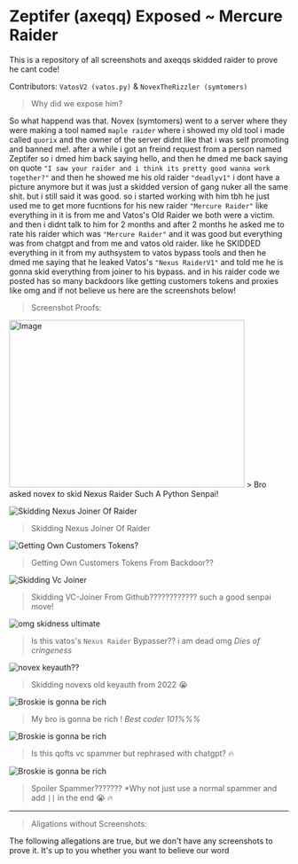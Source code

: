 # Zeptifer (axeqq) Exposed ~ Mercure Raider
This is a repository of all screenshots and axeqqs skidded raider to prove he cant code!

Contributors: `VatosV2 (vatos.py)` & `NovexTheRizzler (symtomers)`

> Why did we expose him?

So what happend was that. Novex (symtomers) went to a server where they were making a tool named `maple raider` where i showed my old tool i made called `quorix` and the owner of the server didnt like that i was self promoting
and banned me!. after a while i got an freind request from a person named Zeptifer so i dmed him back saying hello, and then he dmed me back saying on quote `"I saw your raider and i think its pretty good wanna work together?"` and then he showed me his old raider `"deadlyv1"` i dont have a picture anymore but it was just a skidded version of gang nuker all the same shit. but i still said it was good. so i started working with him tbh he just used me to get more fucntions for his new raider `"Mercure Raider"` like everything in it is from me and Vatos's Old Raider we both were a victim. and then i didnt talk to him for 2 months and after 2 months he asked me to rate his raider which was `"Mercure Raider"` and it was good but everything was from chatgpt and from me and vatos old raider. like he SKIDDED everything in it from my authsystem to vatos bypass tools and then he dmed me saying that he leaked Vatos's `"Nexus RaiderV1"` and told me he is gonna skid everything from joiner to his bypass. and in his raider code we posted has so many backdoors like getting customers tokens and proxies like omg and if not believe us here are the screenshots below!

> Screenshot Proofs:

<img src="https://media.discordapp.net/attachments/1268968730688487454/1274682444649594923/image.png?ex=66c32409&is=66c1d289&hm=9b81fc40ae96a9a0bb8c1824ddf0ee9ce7db609e23ae33e9af9e576ea7b043f9&=&format=webp&quality=lossless" alt="Image" width="424" height="302"> 
> Bro asked novex to skid Nexus Raider Such A Python Senpai!

![Skidding Nexus Joiner Of Raider](https://media.discordapp.net/attachments/1268968730688487454/1274682530716450898/image.png?ex=66c3241d&is=66c1d29d&hm=ea75b76253b6e3b5adc96317c3883de4adfb503c723df42b7884763eeea0bedf&=&format=webp&quality=lossless&width=824&height=353) 
> Skidding Nexus Joiner Of Raider

![Getting Own Customers Tokens?](https://media.discordapp.net/attachments/1268968730688487454/1274683575643668632/image.png?ex=66c32516&is=66c1d396&hm=089cb349e316968e3f3c967711865b94be20a8ca4ae26dcd8f84118d77cf658a&=&format=webp&quality=lossless&width=1441&height=282) 
> Getting Own Customers Tokens From Backdoor??

![Skidding Vc Joiner](https://media.discordapp.net/attachments/1268968730688487454/1274684010496528385/image.png?ex=66c3257e&is=66c1d3fe&hm=750beb7b3e656302c4acded7869a1f3ffcc64fc8322835d8271837523e6b0dca&=&format=webp&quality=lossless&width=1348&height=604) 
> Skidding VC-Joiner From Github???????????? such a good senpai move!

![omg skidness ultimate](https://media.discordapp.net/attachments/1268968730688487454/1274685035953262623/image.png?ex=66c32673&is=66c1d4f3&hm=766ed396b014c87ef1b05ce9c0116edda80ea95894b3c29efae6f73d53ddf921&=&format=webp&quality=lossless&width=1441&height=601) 
> Is this vatos's `Nexus Raider` Bypasser?? i am dead omg *Dies of cringeness*

![novex keyauth??](https://media.discordapp.net/attachments/1268968730688487454/1274685515685429389/image.png?ex=66c326e5&is=66c1d565&hm=6d8cd87a575e76a721f8ea0d789574adbf5f2232dfdc0beeadf3872840c7f9f7&=&format=webp&quality=lossless&width=898&height=604) 
> Skidding novexs old keyauth from 2022 😭

![Broskie is gonna be rich](https://media.discordapp.net/attachments/1270088487990853642/1274661798666305536/image.png?ex=66c310ce&is=66c1bf4e&hm=e89759fbe2a0ea38cdb9f2abb28098861a3842574e16fc4597fd17e08431f17c&=&format=webp&quality=lossless&width=816&height=506) 
> My bro is gonna be rich ! *Best coder 101%%%*

![Broskie is gonna be rich](https://media.discordapp.net/attachments/1274697600976556032/1274698833347219497/image.png?ex=66c3334c&is=66c1e1cc&hm=e01229843fb9f8232ef3d979a995ec9bc2fd21b4d8e2f3622b508ad4d85e1b2f&=&format=webp&quality=lossless&width=1227&height=604) 
> Is this qofts vc spammer but rephrased with chatgpt? 🔥

![Broskie is gonna be rich](https://media.discordapp.net/attachments/1274697600976556032/1274698999026155582/image.png?ex=66c33374&is=66c1e1f4&hm=85bc90bd767a6f99ca45063fe2188bf1a37766166601dadaf2669cd73a70cbb1&=&format=webp&quality=lossless&width=1268&height=602) 
> Spoiler Spammer??????? *Why not just use a normal spammer and add `||` in the end 😭 🔥


---------------------------------------------------------------------

> Aligations without Screenshots:

The following allegations are true, but we don't have any screenshots to prove it. It's up to you whether you want to believe our word
